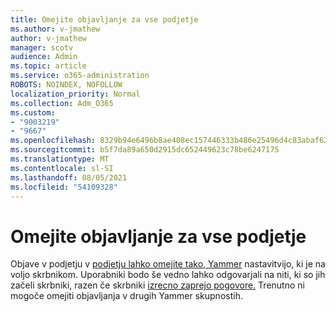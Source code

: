 ```yaml
---
title: Omejite objavljanje za vse podjetje
ms.author: v-jmathew
author: v-jmathew
manager: scotv
audience: Admin
ms.topic: article
ms.service: o365-administration
ROBOTS: NOINDEX, NOFOLLOW
localization_priority: Normal
ms.collection: Adm_O365
ms.custom:
- "9003219"
- "9667"
ms.openlocfilehash: 8329b94e6496b8ae408ec157446333b486e25496d4c83abaf62bd22b9f8a1f3c
ms.sourcegitcommit: b5f7da89a650d2915dc652449623c78be6247175
ms.translationtype: MT
ms.contentlocale: sl-SI
ms.lasthandoff: 08/05/2021
ms.locfileid: "54109328"
---
```

# <a name="restrict-posting-to-all-company"></a>Omejite objavljanje za vse podjetje

Objave v podjetju v [podjetju lahko omejite tako, Yammer](https://support.microsoft.com/office/restrict-all-company-posts-in-yammer-3219d2ae-db15-4c9f-9dd2-28559ae39a97) nastavitvijo, ki je na voljo skrbnikom. Uporabniki bodo še vedno lahko odgovarjali na niti, ki so jih začeli skrbniki, razen če skrbniki [izrecno zaprejo pogovore.](https://support.microsoft.com/office/pin-close-and-report-conversations-in-yammer-62a5fbc2-ff1b-4418-9334-d2b4b17062cb) Trenutno ni mogoče omejiti objavljanja v drugih Yammer skupnostih.
